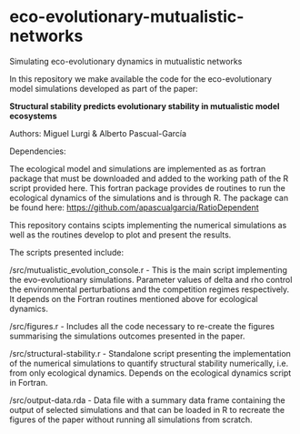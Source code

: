 # eco-evolutionary-mutualistic-networks
Simulating eco-evolutionary dynamics in mutualistic networks

In this repository we make available the code for the eco-evolutionary model simulations developed as part of the paper:

**Structural stability predicts evolutionary stability in mutualistic model ecosystems**

Authors: Miguel Lurgi & Alberto Pascual-García

Dependencies:

The ecological model and simulations are implemented as as fortran package that must be downloaded and added to the working path of the R script provided here. This fortran package provides de routines to run the ecological dynamics of the simulations and is through R. The package can be found here: https://github.com/apascualgarcia/RatioDependent

This repository contains scipts implementing the numerical simulations as well as the routines develop to plot and present the results.

The scripts presented include:

/src/mutualistic_evolution_console.r - This is the main script implementing the evo-evolutionary simulations. Parameter values of delta and rho control the environmental perturbations and the competition regimes respectively. It depends on the Fortran routines mentioned above for ecological dynamics.

/src/figures.r - Includes all the code necessary to re-create the figures summarising the simulations outcomes presented in the paper.

/src/structural-stability.r - Standalone script presenting the implementation of the numerical simulations to quantify structural stability numerically, i.e. from only ecological dynamics. Depends on the ecological dynamics script in Fortran.

/src/output-data.rda - Data file with a summary data frame containing the output of selected simulations and that can be loaded in R to recreate the figures of the paper without running all simulations from scratch.
